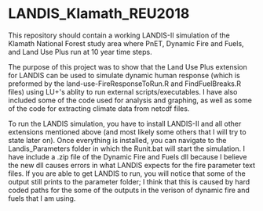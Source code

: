 # LANDIS_Klamath_REU2018
This repository should contain a working LANDIS-II simulation of the Klamath National Forest study area where PnET, Dynamic Fire and Fuels, and Land Use Plus run at 10 year time steps.

The purpose of this project was to show that the Land Use Plus extension for LANDIS can be used to simulate dynamic human response (which is preformed by the land-use-FireResponseToRun.R and FindFuelBreaks.R files) using LU+'s ablity to run external scripts/executables. I have also included some of the code used for analysis and graphing, as well as some of the code for extracting climate data from netcdf files.  

To run the LANDIS simulation, you have to install LANDIS-II and all other extensions mentioned above (and most likely some others that I will try to state later on). Once everything is installed, you can navigate to the Landis_Parameters folder in which the Runit.bat will start the simulation. I have include a .zip file of the Dynamic Fire and Fuels dll because I believe the new dll causes errors in what LANDIS expects for the fire parameter text files. If you are able to get LANDIS to run, you will notice that some of the output still prints to the parameter folder; I think that this is caused by hard coded paths for the some of the outputs in the verison of dynamic fire and fuels that I am using. 
